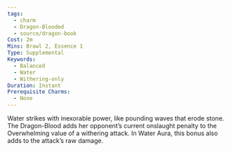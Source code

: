 ```yaml
---
tags:
  - charm
  - Dragon-Blooded
  - source/dragon-book
Cost: 2m
Mins: Brawl 2, Essence 1
Type: Supplemental
Keywords:
  - Balanced
  - Water
  - Withering-only
Duration: Instant
Prerequisite Charms:
  - None
---
```

Water strikes with inexorable power, like pounding waves that erode stone. The Dragon-Blood adds her opponent’s current onslaught penalty to the Overwhelming value of a withering attack. In Water Aura, this bonus also adds to the attack’s raw damage.